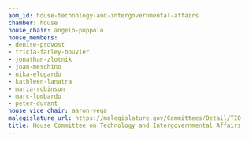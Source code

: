 ```yaml
---
aom_id: house-technology-and-intergovernmental-affairs
chamber: house
house_chair: angelo-puppolo
house_members:
- denise-provost
- tricia-farley-bouvier
- jonathan-zlotnik
- joan-meschino
- nika-elugardo
- kathleen-lanatra
- maria-robinson
- marc-lombardo
- peter-durant
house_vice_chair: aaron-vega
malegislature_url: https://malegislature.gov/Committees/Detail/TI0
title: House Committee on Technology and Intergovernmental Affairs
---
```

